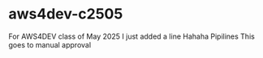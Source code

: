 # aws4dev-c2505
For AWS4DEV class of May 2025
I just added a line
Hahaha Pipilines
This goes to manual approval
